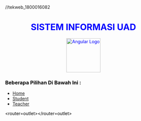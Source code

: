 //tekweb_1800016082
<div style="text-align:center">
	<h1>
		<font color=blue>SISTEM INFORMASI UAD</color>
	</h1>
	<img width="110px" alt="Angular Logo" src="Angular Logo.jpg">
</div> 
   <h3><font color=black>Beberapa Pilihan Di Bawah Ini :</color></h3>
<ul> 
	<li><a href="" routerLink="/home">Home</a></li>
    <li><a href="" routerLink="/home">Student</a></li>
    <li><a href="" routerLink="/home">Teacher</a></li>
</ul>

<router=outlet></router=outlet>
